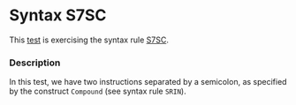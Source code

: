 # Syntax S7SC

This [test](.) is exercising the syntax rule [S7SC](../Readme.md).

### Description

In this test, we have two instructions separated by a semicolon, as specified by the construct `Compound` (see syntax rule `SRIN`).
